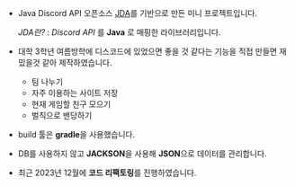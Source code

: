 - Java Discord API 오픈소스 [JDA](https://github.com/discord-jda/JDA)를 기반으로 만든 미니 프로젝트입니다.

     *JDA란?* : *Discord API* 를 **Java** 로 매핑한 라이브러리입니다.
- 대학 3학년 여름방학에 디스코드에 있었으면 좋을 것 같다는 기능을 직접 만들면 재밌을것 같아 제작하였습니다.
    - 팀 나누기 
    - 자주 이용하는 사이트 저장 
    - 현재 게임할 친구 모으기
    - 벌칙으로 밴당하기
- build 툴은 **gradle**을 사용했습니다.
- DB를 사용하지 않고 **JACKSON**을 사용해 **JSON**으로 데이터를 관리합니다.
- 최근 2023년 12월에 **코드 리팩토링**를 진행하였습니다.